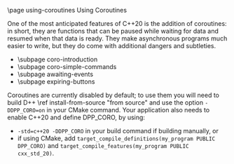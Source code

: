 \page using-coroutines Using Coroutines

One of the most anticipated features of C++20 is the addition of coroutines: in short, they are functions that can be paused while waiting for data and resumed when that data is ready. They make asynchronous programs much easier to write, but they do come with additional dangers and subtleties.

* \subpage coro-introduction
* \subpage coro-simple-commands
* \subpage awaiting-events
* \subpage expiring-buttons

Coroutines are currently disabled by default; to use them you will need to build D++ \ref install-from-source "from source" and use the option `-DDPP_CORO=on` in your CMake command.
Your application also needs to enable C++20 and define DPP_CORO, by using:
- `-std=c++20 -DDPP_CORO` in your build command if building manually, or
- if using CMake, add `target_compile_definitions(my_program PUBLIC DPP_CORO)` and `target_compile_features(my_program PUBLIC cxx_std_20)`.

